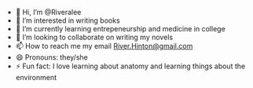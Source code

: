 - 👋 Hi, I’m @Riveralee
- 👀 I’m interested in writing books
- 🌱 I’m currently learning entrepeneurship and medicine in college
- 💞️ I’m looking to collaborate on writing my novels
- 📫 How to reach me my email River.Hinton@gmail.com
- 😄 Pronouns: they/she
- ⚡ Fun fact: I love learning about anatomy and learning things about the environment

<!---
Riveralee/Riveralee is a ✨ special ✨ repository because its `README.md` (this file) appears on your GitHub profile.
You can click the Preview link to take a look at your changes.
--->

